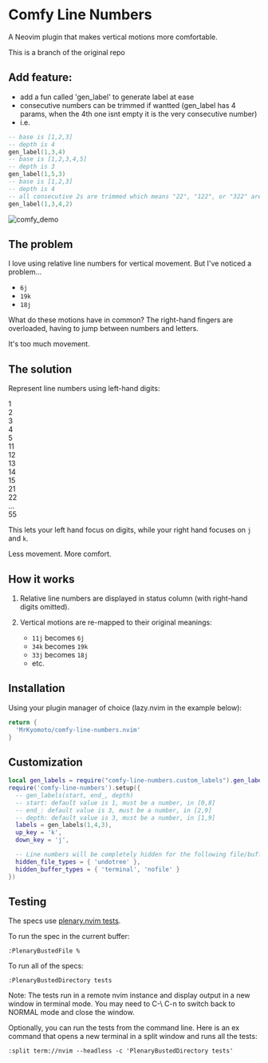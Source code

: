 # Comfy Line Numbers

A Neovim plugin that makes vertical motions more comfortable.

This is a branch of the original repo
## Add feature:
- add a fun called 'gen_label' to generate label at ease
- consecutive numbers can be trimmed if wantted (gen_label has 4 params, when the 4th one isnt empty it is the very consecutive number)
- i.e.
```lua
-- base is [1,2,3]
-- depth is 4
gen_label(1,3,4)
-- base is [1,2,3,4,5]
-- depth is 3
gen_label(1,5,3)
-- base is [1,2,3]
-- depth is 4
-- all consecutive 2s are trimmed which means "22", "122", or "322" are gone
gen_label(1,3,4,2)
```

![comfy_demo](https://github.com/user-attachments/assets/e59f61f3-a2e7-48be-966a-db7543ed0a82)

## The problem

I love using relative line numbers for vertical movement. But I've noticed a problem...

* `6j`
* `19k`
* `18j`

What do these motions have in common? The right-hand fingers are overloaded, having to jump between numbers and letters.

It's too much movement.

## The solution

Represent line numbers using left-hand digits:

1\
2\
3\
4\
5\
11\
12\
13\
14\
15\
21\
22\
...\
55

This lets your left hand focus on digits, while your right hand focuses on `j` and `k`.

Less movement. More comfort.

## How it works

1. Relative line numbers are displayed in status column (with right-hand digits omitted).

2. Vertical motions are re-mapped to their original meanings:
    * `11j` becomes `6j`
    * `34k` becomes `19k`
    * `33j` becomes `18j`
    * etc.

## Installation

Using your plugin manager of choice (lazy.nvim in the example below):

```lua
return {
  'MrKyomoto/comfy-line-numbers.nvim'
}
```

## Customization

```lua
local gen_labels = require("comfy-line-numbers.custom_labels").gen_labels
require('comfy-line-numbers').setup({
  -- gen_labels(start, end_, depth)
  -- start: default value is 1, must be a number, in [0,8]
  -- end_: default value is 3, must be a number, in [2,9]
  -- depth: default value is 3, must be a number, in [1,9]
  labels = gen_labels(1,4,3),
  up_key = 'k',
  down_key = 'j',

  -- Line numbers will be completely hidden for the following file/buffer types
  hidden_file_types = { 'undotree' },
  hidden_buffer_types = { 'terminal', 'nofile' }
})
```

## Testing

The specs use [plenary.nvim tests](https://github.com/nvim-lua/plenary.nvim/blob/master/TESTS_README.md).

To run the spec in the current buffer:
```vim
:PlenaryBustedFile %
```
To run all of the specs:
```vim
:PlenaryBustedDirectory tests
```
Note: The tests run in a remote nvim instance and display output in a new window in terminal mode.
You may need to C-\ C-n to switch back to NORMAL mode and close the window.

Optionally, you can run the tests from the command line. Here is an ex command that opens a new terminal
in a split window and runs all the tests:
```vim
:split term://nvim --headless -c 'PlenaryBustedDirectory tests'
```


